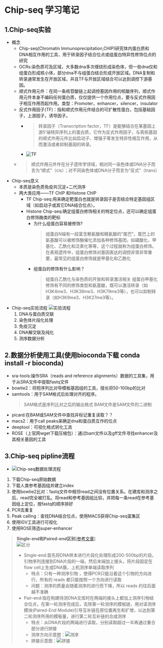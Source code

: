 # Chip-seq 学习笔记

## 1.Chip-seq实验

+ 概念
    + Chip-seq(Chromatin Immunoprecipitation,CHIP)研究体内蛋白质和DNA相互作用的工具，用于转录因子结合位点或组蛋白特异性修饰位点的研究 
    + OCRs:染色质可及区域，大多数dna多次缠绕形成染色体，但一些dna仅和组蛋白形成核小体，部分dna不与组蛋白结合形成开放区域。DNA复制和转录通常发生在开放区域，并且TF与开放区域结合可以达到调控下游基因。
    + 顺式作用元件：在同一条核苷酸链上起调控基因作用的核酸序列，顺式作用元件本身不编码任何蛋白质，仅仅提供一个作用位点，要与反式作用因子相互作用而起作用。类型：Promoter，enhancer，silencer，insulator
    + 反式作用因子(TF)：指和顺式作用元件结合的可扩散性蛋白，包括基础因子，上游因子，诱导因子。
        + > 转录因子（Transcription factor，TF）是能够结合在某基因上游5’端特异序列上的蛋白质，它作为反式作用因子，与真核基因的顺式作用元件比如启动子、增强子等发生特异性相互作用，从而激活或者抑制基因的转录。
        + ![TF](image-5.png)
    + > 顺式作用元件件在分子遗传学领域，相对同一染色体或DNA分子而言为“顺式”（cis）；对不同染色体或DNA分子而言为“反式”（trans）
+ Chip-seq意义
    + 本质是染色质免疫共沉淀+二代测序
    + 两大类应用——TF ChIP 和Histone ChIP
        + TF Chip-seq:用来确定靶蛋白也就是转录因子是否结合特定基因组区域（如启动子或其它DNA结合位点）。
        + Histone Chip-seq:确定组蛋白修饰相关的特定位点，还可以确定组蛋白修饰酶类的靶标
            + 为什么组蛋白容易被修饰?
                > 组蛋白N端有一段富含赖氨酸和精氨酸的“尾巴”，尾巴上的氨基酸可以被修饰酶催化添加各种修饰基团，如磷酸化、甲基化、乙酰化和泛素化等等，这个过程就称为组蛋白修饰。在表观遗传中，组蛋白修饰对基因表达的调控非常非常重要，最常见的组蛋白修饰就是甲基化和乙酰化
            + 组蛋白的修饰有什么影响？
                > 组蛋白乙酰化与染色质的开放和转录激活相关
                > 组蛋白甲基化修饰有不同的修饰类型和氨基酸，既可以激活转录（如H3K4me3、H3K36me3、H3K79me3等），也可以抑制转录（如H3K9me3、H3K27me3等）。
+ Chip-seq实验流程
    ![实验流程](image-4.png)
    1. DNA与蛋白质交联
    2. 染色体片段化处理
    3. 免疫沉淀
    4. DNA解交联及纯化
    5. 测序数据分析

## 2.数据分析使用工具(使用bioconda下载 conda install -r bioconda)
+ sra-tools:操作SRA（reads and reference alignments）数据的工具集，用于从SRA文件中提取fastq文件
+ bowtie2：将短序列比对导模板基因组的工具，擅长将50-100bp的比对
+ samtools：用于SAM格式后处理对齐的程序。
    > SAM格式是序列比对之后的输出格式
    > BAM文件是SAM文件的二进制
+ picard:在BAM或SAM文件中查找并标记重复读取？？
+ macs2：用于call peaks来确定dna和蛋白质互作的位点
+ deeptool：可视化格式转化工具
+ ROSE（上官网wget下载压缩包）：通过bam文件以及gff文件寻找enhancer及其相关基因的工具

## 3.Chip-seq pipline流程

+ ![Chip-seq数据处理流程](image-3.png)
1. 下载Chip-seq原始数据
2. 下载人类参考基因组并建立index
3. 使用bowtie2比对：fastq文件中相邻read之间没有位置关系。在建库和测序之后，read完全被打乱。将read和参考基因组比较，并把每一条read在参考基因组上定位，按fastq的顺序排好
4. PCR去重复
5. Peak calling：查找DNA结合位点，使用MACS获得Chip-seq富集区
6. 使用IGV工具进行可视化
7. 使用ROSE筛选super-enhancer

> __Single-end和Paired-end区别__[[参考文章](https://zhuanlan.zhihu.com/p/61963366#:~:text=%E6%B5%8B%E5%BA%8F%E6%9C%80%E7%AE%80%E5%8D%95%E7%9A%84%E5%8A%9E%E6%B3%95%E6%98%AF%E5%8D%95%E7%AB%AF%E6%B5%8B%E5%BA%8F%EF%BC%8C%E5%8D%95%E7%AB%AF%E6%B5%8B%E5%BA%8F%E9%A1%BE%E5%90%8D%E6%80%9D%E4%B9%89%EF%BC%8C%E5%8F%AA%E6%9C%89%E4%B8%80%E7%A7%8D%E6%B5%8B%E5%BA%8F%E5%BC%95%E7%89%A9%20%EF%BC%8C%E4%BD%BF%E5%BE%97PCR%E5%8F%AA%E8%83%BD%E6%B2%BF%E7%9D%80%E8%BF%99%E4%B8%AA%E5%BC%95%E7%89%A9%E7%9A%84%E6%96%B9%E5%90%91%E8%BF%9B%E8%A1%8C%EF%BC%8C%E6%89%80%E6%9C%89%E7%9A%84%20reads%20%E9%83%BD%E5%8F%AA%E8%83%BD%E6%8C%89%E7%85%A7%E4%B8%80%E4%B8%AA%E6%96%B9%E5%90%91%E8%BF%9B%E8%A1%8C%E8%AF%BB%E5%8F%96%E3%80%82%20%E4%BD%86%E6%98%AF%E8%BF%99%E5%B8%A6%E6%9D%A5%E4%BA%86%E4%B8%80%E4%BA%9B%E9%97%AE%E9%A2%98%EF%BC%8C%E4%BB%A5%20illumina%20%E4%B8%BA%E4%BE%8B%EF%BC%8C%E6%B5%8B%E5%BA%8F%E7%9A%84%E8%B4%A8%E9%87%8F%E4%BC%9A%E9%9A%8F%E7%9D%80%E6%B5%8B%E5%BA%8F%E7%9A%84%E8%BF%9B%E8%A1%8C%E8%80%8C%E4%B8%8B%E9%99%8D%EF%BC%8C%E6%89%80%E4%BB%A5%20reads,%E7%BA%A6%E5%BE%80%E5%90%8E%E9%9D%A2%E8%B6%8A%E4%B8%8D%E5%87%86%E7%A1%AE%EF%BC%9B%E7%A0%94%E7%A9%B6%E8%80%85%E4%BB%AC%E6%83%B3%E5%87%BA%E6%9D%A5%E7%9A%84%E8%A7%A3%E5%86%B3%E5%8A%9E%E6%B3%95%E5%B0%B1%E6%98%AF%E5%8F%8C%E7%AB%AF%E6%B5%8B%E5%BA%8F%EF%BC%8C%E5%AF%B9%E4%B8%80%E4%B8%AA%E9%95%BF%E4%B8%BA%20500%20bp%20%E7%9A%84%E5%BA%8F%E5%88%97%EF%BC%8C%E5%8D%95%E7%AB%AF%E6%B5%8B%E5%BA%8F%E4%B8%8B%E6%B8%B8%E8%B4%A8%E9%87%8F%E4%BC%9A%E5%BE%88%E5%B7%AE%EF%BC%8C%E4%BD%86%E6%98%AF%E4%BB%8E%E4%B8%A4%E4%B8%AA%E6%96%B9%E5%90%91%E4%B8%8A%E5%88%86%E5%88%AB%E6%B5%8B%20250%20bp-300%20bp%20%E7%84%B6%E5%90%8E%E5%86%8D%E6%8B%BC%E6%8E%A5%E8%B5%B7%E6%9D%A5%EF%BC%8C%E5%B0%B1%E5%8F%AF%E4%BB%A5%E5%A4%A7%E5%A4%A7%E6%8F%90%E9%AB%98%E6%B5%8B%E5%BA%8F%E7%9A%84%E5%87%86%E7%A1%AE%E7%8E%87%E4%BA%86%E3%80%82)]  
![区分](image-6.png)
> + Single-end:首先将DNA样本进行片段化处理形成200-500bp的片段，引物序列连接到DNA片段的一端，然后末端加上接头，将片段固定在flow cell上生成DNA簇，上机测序单端读取序列
>   + 特点：只有一种测序引物 ，使得PCR只能沿着这个引物的方向进行，所有的 reads 都只能按照一个方向进行读取
>   + 问题：测序的质量会随着测序的进行而下降，所以 reads 约往后面越不准确
> + Pair-end:指在构建待测DNA文库时在两端的接头上都加上测序引物结合位点，在第一轮测序完成后，去除第一轮测序的模板链，用对读测序模块(Paired-End Module)引导互补链在原位置再生和扩增，以达到第二轮测序所用的模板量，进行第二轮互补链的合成测序
>   + 特点：从DNA片段的两端进行读取，分别读取超过一半再通过重合部分进行拼接
>   + 测序方向示意图：![测序](image-7.png)
>   + 拼接示意图：![拼接](image-8.png)